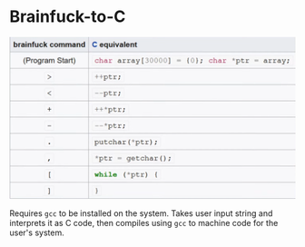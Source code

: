 # Brainfuck-to-C
![Diagram showing how Brainfuck becomes C code](https://github.com/Alkajato/Brainfuck-to-C/blob/main/Map.png)

Requires `gcc` to be installed on the system.
Takes user input string and interprets it as C code, then compiles using `gcc` to machine code for the user's system.
